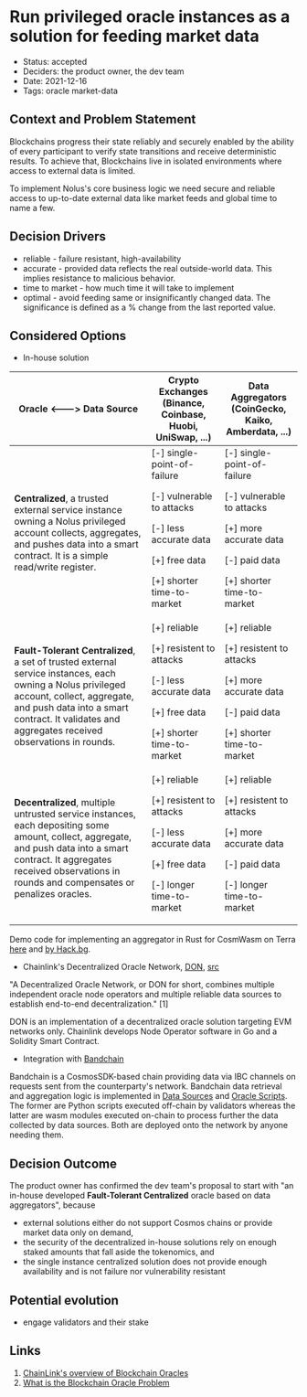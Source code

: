 # Run privileged oracle instances as a solution for feeding market data

- Status: accepted
- Deciders: the product owner, the dev team
- Date: 2021-12-16
- Tags: oracle market-data

## Context and Problem Statement

Blockchains progress their state reliably and securely enabled by the ability of every participant to verify state transitions and receive deterministic results. To achieve that, Blockchains live in isolated environments where access to external data is limited.

To implement Nolus's core business logic we need secure and reliable access to up-to-date external data like market feeds and global time to name a few.

## Decision Drivers <!-- optional -->

- reliable - failure resistant, high-availability
- accurate - provided data reflects the real outside-world data. This implies resistance to malicious behavior.
- time to market - how much time it will take to implement
- optimal - avoid feeding same or insignificantly changed data. The significance is defined as a % change from the last reported value.

 ## Considered Options

- In-house solution

|Oracle <---> Data Source |Crypto Exchanges (Binance, Coinbase, Huobi, UniSwap, ...) | Data Aggregators (CoinGecko, Kaiko, Amberdata, ...)
---|---|---
|**Centralized**, a trusted external service instance owning a Nolus privileged account collects, aggregates, and pushes data into a smart contract. It is a simple read/write register. | [-] single-point-of-failure<p> [-] vulnerable to attacks<p> [-] less accurate data<p> [+] free data<p> [+] shorter time-to-market | [-] single-point-of-failure<p> [-] vulnerable to attacks<p> [+] more accurate data<p> [-] paid data<p> [+] shorter time-to-market
|**Fault-Tolerant Centralized**, a set of trusted external service instances, each owning a Nolus privileged account, collect, aggregate, and push data into a smart contract. It validates and aggregates received observations in rounds. | [+] reliable<p> [+] resistent to attacks<p> [-] less accurate data<p> [+] free data<p> [+] shorter time-to-market | [+] reliable<p> [+] resistent to attacks<p> [+] more accurate data<p> [-] paid data<p> [+] shorter time-to-market
|**Decentralized**, multiple untrusted service instances, each depositing some amount, collect, aggregate, and push data into a smart contract. It aggregates received observations in rounds and compensates or penalizes oracles.| [+] reliable<p> [+] resistent to attacks<p> [-] less accurate data<p> [+] free data<p> [-] longer time-to-market| [+] reliable<p> [+] resistent to attacks<p> [+] more accurate data<p> [-] paid data<p> [-] longer time-to-market

Demo code for implementing an aggregator in Rust for CosmWasm on Terra [here](https://github.com/smartcontractkit/chainlink-terra-feeds-demo) and [by Hack.bg](https://github.com/hackbg/chainlink-terra-cosmwasm-contracts).

- Chainlink's Decentralized Oracle Network, [DON](https://chain.link/education/blockchain-oracles#decentralized-oracles), [src](https://github.com/smartcontractkit/chainlink)

"A Decentralized Oracle Network, or DON for short, combines multiple independent oracle node operators and multiple reliable data sources to establish end-to-end decentralization." [1]

DON is an implementation of a decentralized oracle solution targeting EVM networks only. Chainlink develops Node Operator software in Go and a Solidity Smart Contract.

- Integration with [Bandchain](https://bandprotocol.com/)

Bandchain is a CosmosSDK-based chain providing data via IBC channels on requests sent from the counterparty's network. Bandchain data retrieval and aggregation logic is implemented in [Data Sources](https://docs.bandchain.org/custom-script/data-source/introduction.html) and [Oracle Scripts](https://docs.bandchain.org/custom-script/oracle-script/introduction.html). The former are Python scripts executed off-chain by validators whereas the latter are wasm modules executed on-chain to process further the data collected by data sources. Both are deployed onto the network by anyone needing them.

## Decision Outcome

The product owner has confirmed the dev team's proposal to start with "an in-house developed **Fault-Tolerant Centralized** oracle based on data aggregators", because
* external solutions either do not support Cosmos chains or provide market data only on demand,
* the security of the decentralized in-house solutions rely on enough staked amounts that fall aside the tokenomics, and
* the single instance centralized solution does not provide enough availability and is not failure nor vulnerability resistant

## Potential evolution

* engage validators and their stake

## Links

1. [ChainLink's overview of Blockchain Oracles](https://chain.link/education/blockchain-oracles)
2. [What is the Blockchain Oracle Problem](https://blog.chain.link/what-is-the-blockchain-oracle-problem/)